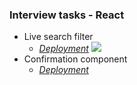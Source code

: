 ### Interview tasks - React

- Live search filter 
    - *[Deployment](nuoxoxo.github.io/interview_react_search_filter)*
![](https://i.imgur.com/Ku7MXei.gif)
- Confirmation component
    - *[Deployment](nuoxoxo.github.io/interview_react_confirmation_component)*
